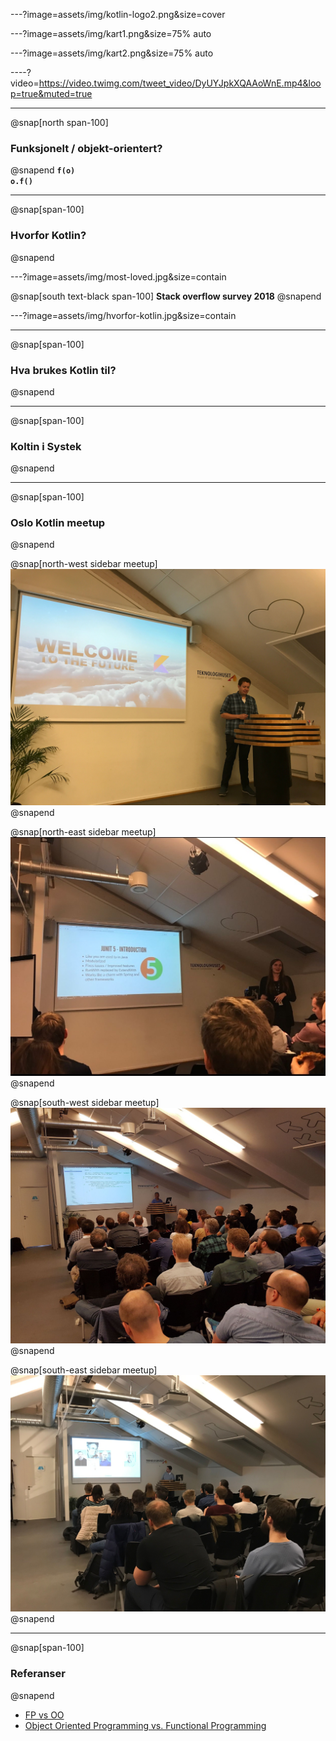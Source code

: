 ---?image=assets/img/kotlin-logo2.png&size=cover

---?image=assets/img/kart1.png&size=75% auto

---?image=assets/img/kart2.png&size=75% auto

----?video=https://video.twimg.com/tweet_video/DyUYJpkXQAAoWnE.mp4&loop=true&muted=true

---
@snap[north span-100]
### Funksjonelt / objekt-orientert?
@snapend
**`f(o)`**
<br>
**`o.f()`**

---
@snap[span-100]
### Hvorfor Kotlin?
@snapend

---?image=assets/img/most-loved.jpg&size=contain

@snap[south text-black span-100]
**Stack overflow survey 2018**
@snapend

---?image=assets/img/hvorfor-kotlin.jpg&size=contain

---

@snap[span-100]
### Hva brukes Kotlin til?
@snapend

---
@snap[span-100]
### Koltin i Systek
@snapend

---
@snap[span-100]
### Oslo Kotlin meetup
@snapend

@snap[north-west sidebar meetup]
![](assets/img/kotlin-meetup1.jpg)
@snapend

@snap[north-east sidebar meetup]
![](assets/img/kotlin-meetup3.jpg)
@snapend

@snap[south-west sidebar meetup]
![](assets/img/kotlin-meetup2.jpg)
@snapend

@snap[south-east sidebar meetup]
![](assets/img/kotlin-meetup4.jpg)
@snapend

---
@snap[span-100]
### Referanser
@snapend

* [FP vs OO](https://blog.cleancoder.com/uncle-bob/2018/04/13/FPvsOO.html)
* [Object Oriented Programming vs. Functional Programming](https://www.codenewbie.org/blogs/object-oriented-programming-vs-functional-programming)

